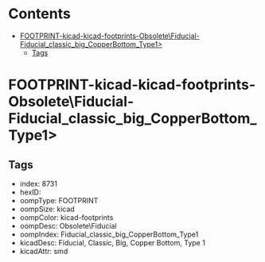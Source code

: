 



Contents
========

* [FOOTPRINT-kicad-kicad-footprints-Obsolete\Fiducial-Fiducial_classic_big_CopperBottom_Type1>](#footprint-kicad-kicad-footprints-obsoletefiducial-fiducial_classic_big_copperbottom_type1)
	* [Tags](#tags)

# FOOTPRINT-kicad-kicad-footprints-Obsolete\Fiducial-Fiducial_classic_big_CopperBottom_Type1>

## Tags

- index: 8731
- hexID: 
- oompType: FOOTPRINT
- oompSize: kicad
- oompColor: kicad-footprints
- oompDesc: Obsolete\Fiducial
- oompIndex: Fiducial_classic_big_CopperBottom_Type1
- kicadDesc: Fiducial, Classic, Big, Copper Bottom, Type 1
- kicadAttr: smd
